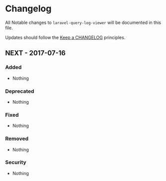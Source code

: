 # Changelog

All Notable changes to `laravel-query-log-viewer` will be documented in this file.

Updates should follow the [Keep a CHANGELOG](http://keepachangelog.com/) principles.

## NEXT - 2017-07-16

### Added
- Nothing

### Deprecated
- Nothing

### Fixed
- Nothing

### Removed
- Nothing

### Security
- Nothing
